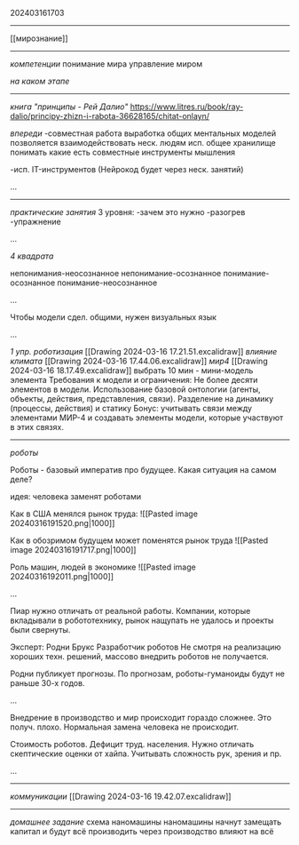 202403161703
***
[[мирознание]]
***

*компетенции*
понимание мира
управление миром

*на каком этапе*

***

*книга "принципы - Рей Далио"*
https://www.litres.ru/book/ray-dalio/principy-zhizn-i-rabota-36628165/chitat-onlayn/

*впереди*
-совместная работа
выработка общих ментальных моделей
позволяется взаимодействовать неск. людям
исп. общее хранилище
понимать какие есть совместные инструменты мышления

-исп. IT-инструментов
(Нейрокод будет через неск. занятий)

...

***

*практические занятия*
3 уровня:
-зачем это нужно
-разогрев
-упражнение

...

*4 квадрата*

непонимания-неосознанное
непонимание-осознанное
понимание-осознанное
понимание-неосознанное

...

Чтобы модели сдел. общими, 
нужен визуальных язык

...

*1 упр.*
*роботизация*
[[Drawing 2024-03-16 17.21.51.excalidraw]]
*влияние климата*
[[Drawing 2024-03-16 17.44.06.excalidraw]]
*мир4*
[[Drawing 2024-03-16 18.17.49.excalidraw]]
выбрать
10 мин - мини-модель элемента
Требования к модели и ограничения:
	Не более десяти элементов в модели.
	Использование базовой онтологии (агенты, объекты, действия, представления, связи).
	Разделение на динамику (процессы, действия) и статику
	Бонус: учитывать связи между элементами МИР-4 и создавать элементы модели, которые участвуют в этих связях.

***

*роботы*

Роботы - базовый императив про будущее.
Какая ситуация на самом деле?

идея:
человека заменят роботами

Как в США менялся рынок труда:
![[Pasted image 20240316191520.png|1000]]

Как в обозримом будущем может поменятся рынок труда
![[Pasted image 20240316191717.png|1000]]

Роль машин, людей в экономике
![[Pasted image 20240316192011.png|1000]]

...

Пиар нужно отличать от реальной работы.
Компании, которые вкладывали в робототехнику, 
рынок нащупать не удалось и проекты были свернуты.

Эксперт: Родни Брукс
Разработчик роботов
Не смотря на реализацию хороших техн. решений, 
массово внедрить роботов не получается.

Родни публикует прогнозы.
По прогнозам, роботы-гуманоиды будут не раньше 30-х годов.

...

Внедрение в производство и мир происходит гораздо сложнее.
Это получ. плохо.
Нормальная замена человека не происходит.

Стоимость роботов.
Дефицит труд. населения.
Нужно отличать скептические оценки от хайпа.
Учитывать сложность рук, зрения и пр.

...

***

*коммуникации*
[[Drawing 2024-03-16 19.42.07.excalidraw]]

***
*домашнее задание*
схема наномашины
наномашины начнут замещать капитал
и будут всё производить
через производство влияют на всё